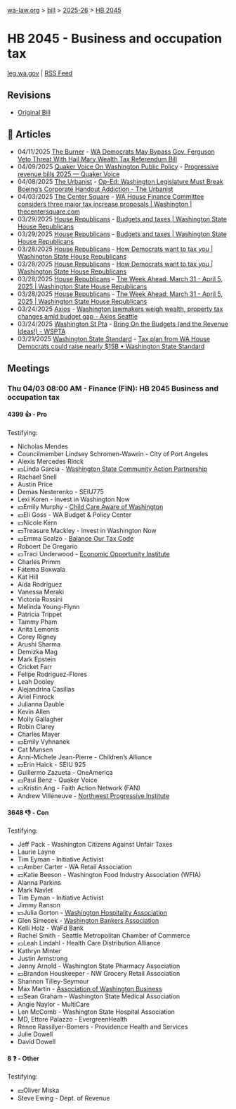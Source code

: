 [wa-law.org](/) > [bill](/bill/) > [2025-26](/bill/2025-26/) > [HB 2045](/bill/2025-26/hb/2045/)

# HB 2045 - Business and occupation tax
[leg.wa.gov](https://app.leg.wa.gov/billsummary?BillNumber=2045&Year=2025&Initiative=false) | [RSS Feed](./rss.xml)

## Revisions
* [Original Bill](1/)

## 📰 Articles
* 04/11/2025 [The Burner](/org/the_burner/) - [WA Democrats May Bypass Gov. Ferguson Veto Threat With Hail Mary Wealth Tax  Referendum Bill](https://www.theburnerseattle.com/post/wa-democrats-may-bypass-gov-ferguson-veto-threat-with-hail-mary-wealth-tax-referendum-bill#:~:text=House’s)
* 04/09/2025 [Quaker Voice On Washington Public Policy](/org/quaker_voice_on_washington_public_policy/) - [Progressive revenue bills 2025 — Quaker Voice](https://www.quakervoicewa.org/progressive-revenue-bills-2025/#:~:text=HB%202045)
* 04/08/2025 [The Urbanist](/org/the_urbanist/) - [Op-Ed: Washington Legislature Must Break Boeing’s Corporate Handout Addiction - The Urbanist](https://www.theurbanist.org/2025/04/08/op-ed-break-boeings-handout-addiction/#:~:text=proposal%20for%20increasing%20the%20business%20and%20occupations%20tax%20rate)
* 04/03/2025 [The Center Square](/org/the_center_square/) - [WA House Finance Committee considers three major tax increase proposals | Washington | thecentersquare.com](https://www.thecentersquare.com/washington/article_60e89042-e837-4280-a88a-fd1b32ff4bcf.html#:~:text=House%20Bill%202045)
* 03/29/2025 [House Republicans](/org/house_republicans/) - [Budgets and taxes | Washington State House Republicans](http://houserepublicans.wa.gov/current/budgets-and-taxes/#:~:text=House%20Bill%202045)
* 03/29/2025 [House Republicans](/org/house_republicans/) - [Budgets and taxes | Washington State House Republicans](https://houserepublicans.wa.gov/current/budgets-and-taxes/#:~:text=House%20Bill%202045)
* 03/28/2025 [House Republicans](/org/house_republicans/) - [How Democrats want to tax you | Washington State House Republicans](http://houserepublicans.wa.gov/how-democrats-want-to-tax-you/#:~:text=House%20Bill%202045)
* 03/28/2025 [House Republicans](/org/house_republicans/) - [How Democrats want to tax you | Washington State House Republicans](https://houserepublicans.wa.gov/how-democrats-want-to-tax-you/#:~:text=House%20Bill%202045)
* 03/28/2025 [House Republicans](/org/house_republicans/) - [The Week Ahead: March 31 - April 5, 2025 | Washington State House Republicans](http://houserepublicans.wa.gov/week/the-week-ahead-march-31-april-5-2025/#:~:text=HB%202045)
* 03/28/2025 [House Republicans](/org/house_republicans/) - [The Week Ahead: March 31 - April 5, 2025 | Washington State House Republicans](https://houserepublicans.wa.gov/week/the-week-ahead-march-31-april-5-2025/#:~:text=HB%202045)
* 03/24/2025 [Axios](/org/axios/) - [Washington lawmakers weigh wealth, property tax changes amid budget gap - Axios Seattle](https://www.axios.com/local/seattle/2025/03/24/democrats-wealth-property-tax-budget-gap#:~:text=something%20different)
* 03/24/2025 [Washington St Pta](/org/washington_st_pta/) - [Bring On the Budgets (and the Revenue Ideas!) - WSPTA](https://www.wastatepta.org/bring-on-the-budgets-and-the-revenue-ideas/#:~:text=HB%202045)
* 03/21/2025 [Washington State Standard](/org/washington_state_standard/) - [Tax plan from WA House Democrats could raise nearly $15B • Washington State Standard](https://washingtonstatestandard.com/2025/03/21/tax-plan-from-wa-house-democrats-could-raise-nearly-15b-for-state-budget/#:~:text=House%20Bill%202045)

## Meetings
### Thu 04/03 08:00 AM - Finance (FIN): HB 2045 Business and occupation tax
#### 4399 👍 - Pro
Testifying:
* Nicholas Mendes
* Councilmember Lindsey Schromen-Wawrin - City of Port Angeles
* Alexis Mercedes Rinck
* 💵Linda Garcia - [Washington State Community Action Partnership](/org/washington_state_community_action_partnership/)
* Rachael Snell
* Austin Price
* Demas Nesterenko - SEIU775
* Lexi Koren - Invest in Washington Now
* 💵Emily Murphy - [Child Care Aware of Washington](/org/child_care_aware_of_washington/)
* 💵Eli Goss - WA Budget & Policy Center
* 💵Nicole Kern
* 💵Treasure Mackley - Invest in Washington Now
* 💵Emma Scalzo - [Balance Our Tax Code](/org/balance_our_tax_code/)
* Roboert De Gregario
* 💵Traci Underwood - [Economic Opportunity Institute](/org/economic_opportunity_institute/)
* Charles Primm
* Fatema Boxwala
* Kat Hill
* Aida Rodriguez
* Vanessa Meraki
* Victoria Rossini
* Melinda Young-Flynn
* Patricia Trippet
* Tammy Pham
* Anita Lemonis
* Corey Rigney
* Arushi Sharma
* Demizka Mag
* Mark Epstein
* Cricket Farr
* Felipe Rodriguez-Flores
* Leah Dooley
* Alejandrina Casillas
* Ariel Finrock
* Julianna Dauble
* Kevin Allen
* Molly Gallagher
* Robin Clarey
* Charles Mayer
* 💵Emily Vyhnanek
* Cat Munsen
* Anni-Michele Jean-Pierre - Children’s Alliance
* 💵Erin Haick - SEIU 925
* Guillermo Zazueta - OneAmerica
* 💵Paul Benz - Quaker Voice
* 💵Kristin Ang - Faith Action Network (FAN)
* Andrew Villeneuve - [Northwest Progressive Institute](/org/northwest_progressive_institute/)

#### 3648 👎 - Con
Testifying:
* Jeff Pack - Washington Citizens Against Unfair Taxes
* Laurie Layne
* Tim Eyman - Initiative Activist
* 💵Amber Carter - WA Retail Association
* 💵Katie Beeson - Washington Food Industry Association (WFIA)
* Alanna Parkins
* Mark Navlet
* Tim Eyman - Initiative Activist
* Jimmy Ranson
* 💵Julia Gorton - [Washington Hospitality Association](/org/washington_hospitality_association/)
* Glen Simecek - [Washington Bankers Association](/org/washington_bankers_association/)
* Kelli Holz - WaFd Bank
* Rachel Smith - Seattle Metropolitan Chamber of Commerce
* 💵Leah Lindahl - Health Care Distribution Alliance
* Kathryn Minter
* Justin Armstrong
* Jenny Arnold - Washington State Pharmacy Association
* 💵Brandon Houskeeper - NW Grocery Retail Association
* Shannon Tilley-Seymour
* Max Martin - [Association of Washington Business](/org/association_of_washington_business/)
* 💵Sean Graham - Washington State Medical Association
* Angie Naylor - MultiCare
* Len McComb - Washington State Hospital Association
* MD, Ettore Palazzo - EvergreenHealth
* Renee Rassilyer-Bomers - Providence Health and Services
* Julie Dowell
* David Dowell

#### 8 ❓ - Other
Testifying:
* 💵Oliver Miska
* Steve Ewing - Dept. of Revenue
